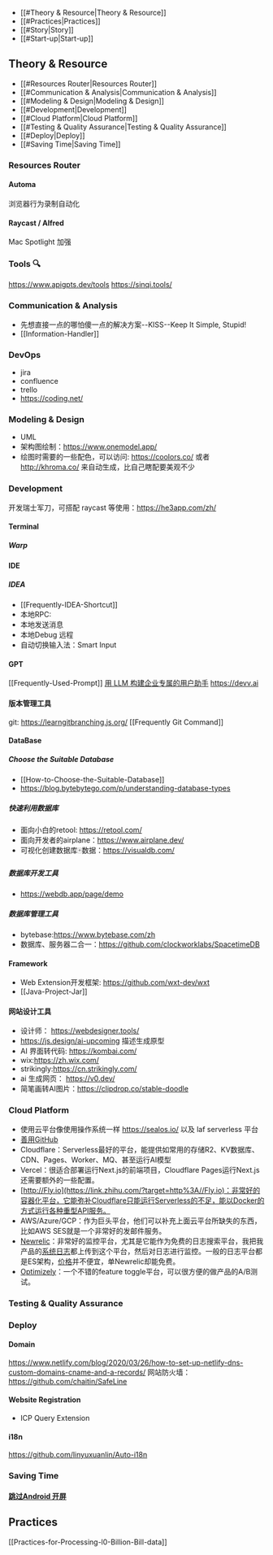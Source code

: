 - [[#Theory & Resource|Theory & Resource]]
- [[#Practices|Practices]]
- [[#Story|Story]]
- [[#Start-up|Start-up]]

## Theory & Resource
- [[#Resources Router|Resources Router]]
- [[#Communication & Analysis|Communication & Analysis]]
- [[#Modeling & Design|Modeling & Design]]
- [[#Development|Development]]
- [[#Cloud Platform|Cloud Platform]]
- [[#Testing & Quality Assurance|Testing & Quality Assurance]]
- [[#Deploy|Deploy]]
- [[#Saving Time|Saving Time]]


### Resources Router
#### Automa
浏览器行为录制自动化
#### Raycast / Alfred
Mac Spotlight 加强
### Tools 🔍
https://www.apigpts.dev/tools
https://sinqi.tools/
### Communication & Analysis
- 先想直接一点的哪怕傻一点的解决方案--KISS--Keep It Simple, Stupid!
- [[Information-Handler]]
### DevOps
- jira
- confluence
- trello
- https://coding.net/
### Modeling & Design
- UML
- 架构图绘制：https://www.onemodel.app/
- 绘图时需要的一些配色，可以访问: https://coolors.co/ 或者 http://khroma.co/ 来自动生成，比自己瞎配要美观不少
### Development
开发瑞士军刀，可搭配 raycast 等使用：https://he3app.com/zh/
#### Terminal
##### Warp

#### IDE
##### IDEA
- [[Frequently-IDEA-Shortcut]]
- 本地RPC:
- 本地发送消息
- 本地Debug 远程
- 自动切换输入法：Smart Input
#### GPT
[[Frequently-Used-Prompt]]
[用 LLM 构建企业专属的用户助手](https://mp.weixin.qq.com/s/bpeszhmyMC_aRHt1fb0NLA)
https://devv.ai
#### 版本管理工具
git: https://learngitbranching.js.org/
[[Frequently Git Command]]

#### DataBase
##### Choose the Suitable Database
- [[How-to-Choose-the-Suitable-Database]]
- https://blog.bytebytego.com/p/understanding-database-types
##### 快速利用数据库
- 面向小白的retool: https://retool.com/
- 面向开发者的airplane：https://www.airplane.dev/
- 可视化创建数据库🀄️数据：https://visualdb.com/
##### 数据库开发工具
- https://webdb.app/page/demo
##### 数据库管理工具
- bytebase:https://www.bytebase.com/zh
- 数据库、服务器二合一：https://github.com/clockworklabs/SpacetimeDB
#### Framework
- Web Extension开发框架: https://github.com/wxt-dev/wxt
- [[Java-Project-Jar]]
#### 网站设计工具
- 设计师： https://webdesigner.tools/
- https://js.design/ai-upcoming 描述生成原型
- AI 界面转代码: https://kombai.com/
- wix:https://zh.wix.com/
- strikingly:https://cn.strikingly.com/
- ai 生成网页： https://v0.dev/
- 简笔画转AI图片：https://clipdrop.co/stable-doodle

### Cloud Platform
- 使用云平台像使用操作系统一样 https://sealos.io/ 以及 laf  serverless 平台
- [善用GitHub](https://link.zhihu.com/?target=https%3A//www.bmpi.dev/self/use-github-better/)
- Cloudflare：Serverless最好的平台，能提供如常用的存储R2、KV数据库、CDN、Pages、Worker、MQ、甚至运行AI模型
- Vercel：很适合部署运行Next.js的前端项目，Cloudflare Pages运行Next.js还需要额外的一些配置。
- [http://Fly.io](https://link.zhihu.com/?target=http%3A//Fly.io)：非常好的容器化平台，它能弥补Cloudflare只能运行Serverless的不足，能以Docker的方式运行各种重型API服务。
- AWS/Azure/GCP：作为巨头平台，他们可以补充上面云平台所缺失的东西，比如AWS SES就是一个非常好的发邮件服务。
- [Newrelic](https://link.zhihu.com/?target=https%3A//newrelic.com/)：非常好的监控平台，尤其是它能作为免费的日志搜索平台，我把我产品的[系统日志](https://www.zhihu.com/search?q=%E7%B3%BB%E7%BB%9F%E6%97%A5%E5%BF%97&search_source=Entity&hybrid_search_source=Entity&hybrid_search_extra=%7B%22sourceType%22%3A%22answer%22%2C%22sourceId%22%3A3249282055%7D)都上传到这个平台，然后对日志进行监控。一般的日志平台都是ES架构，[价格](https://www.zhihu.com/search?q=%E4%BB%B7%E6%A0%BC&search_source=Entity&hybrid_search_source=Entity&hybrid_search_extra=%7B%22sourceType%22%3A%22answer%22%2C%22sourceId%22%3A3249282055%7D)并不便宜，单Newrelic却能免费。
- [Optimizely](https://link.zhihu.com/?target=https%3A//www.optimizely.com/)：一个不错的feature toggle平台，可以很方便的做产品的A/B测试。
### Testing & Quality Assurance

### Deploy
#### Domain
https://www.netlify.com/blog/2020/03/26/how-to-set-up-netlify-dns-custom-domains-cname-and-a-records/
网站防火墙：https://github.com/chaitin/SafeLine
#### Website Registration

- ICP Query Extension
#### i18n
https://github.com/linyuxuanlin/Auto-i18n
### Saving Time
#### [跳过Android 开屏](https://github.com/zfdang/Android-Touch-Helper)

## Practices
[[Practices-for-Processing-l0-Billion-Bill-data]]
